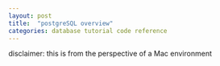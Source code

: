 ```yaml
---
layout: post
title:  "postgreSQL overview"
categories: database tutorial code reference
---
```

disclaimer: this is from the perspective of a Mac environment
